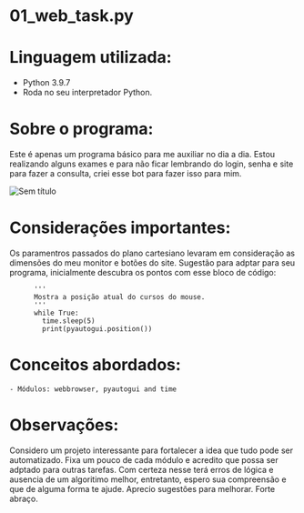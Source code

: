 # 01_web_task.py

# Linguagem utilizada:

  - Python 3.9.7
  - Roda no seu interpretador Python.
  
# Sobre o programa:

  Este é apenas um programa básico para me auxiliar no dia a dia. Estou realizando alguns exames e para não ficar lembrando do login, senha e site para fazer a consulta, criei esse bot para fazer isso para mim.
  
  
![Sem título](https://user-images.githubusercontent.com/95552879/154473089-e9e100eb-25f5-4cfc-869f-2a4f395aa589.png)


  
# Considerações importantes:

  Os paramentros passados do plano cartesiano levaram em consideração as dimensões do meu monitor e botões do site.
  Sugestão para adptar para seu programa, inicialmente descubra os pontos com esse bloco de código:
  
          '''
          Mostra a posição atual do cursos do mouse.
          '''
          while True:
            time.sleep(5)
            print(pyautogui.position())


# Conceitos abordados:

    - Módulos: webbrowser, pyautogui and time
    
# Observações:

  Considero um projeto interessante para fortalecer a idea que tudo pode ser automatizado. Fixa um pouco de cada módulo e acredito que possa ser adptado para outras tarefas. Com certeza nesse terá erros de lógica e ausencia de um algoritimo melhor,  entretanto, espero sua compreensão e que de alguma forma te ajude. Aprecio sugestões para melhorar. Forte abraço.
